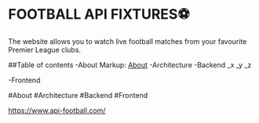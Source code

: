# FOOTBALL API FIXTURES⚽
The website allows you to watch live football matches from your favourite Premier League clubs.

##Table of contents
-About Markup: [About](#About "Goto About")
-Architecture
-Backend
 _x
  _y
   _z
 
 
   
-Frontend



#About 
#Architecture
#Backend
#Frontend

  
 
  


https://www.api-football.com/
